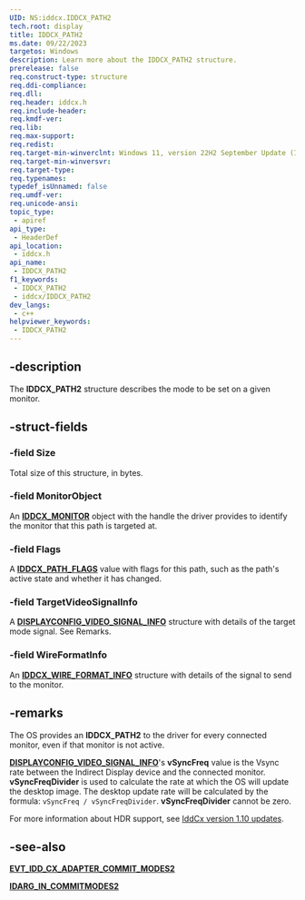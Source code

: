 ```yaml
---
UID: NS:iddcx.IDDCX_PATH2
tech.root: display
title: IDDCX_PATH2
ms.date: 09/22/2023
targetos: Windows
description: Learn more about the IDDCX_PATH2 structure.
prerelease: false
req.construct-type: structure
req.ddi-compliance: 
req.dll: 
req.header: iddcx.h
req.include-header: 
req.kmdf-ver: 
req.lib: 
req.max-support: 
req.redist: 
req.target-min-winverclnt: Windows 11, version 22H2 September Update (IddCx version 1.10)
req.target-min-winversvr: 
req.target-type: 
req.typenames: 
typedef_isUnnamed: false
req.umdf-ver: 
req.unicode-ansi: 
topic_type:
 - apiref
api_type:
 - HeaderDef
api_location:
 - iddcx.h
api_name:
 - IDDCX_PATH2
f1_keywords:
 - IDDCX_PATH2
 - iddcx/IDDCX_PATH2
dev_langs:
 - c++
helpviewer_keywords:
 - IDDCX_PATH2
---
```


## -description

The **IDDCX_PATH2** structure describes the mode to be set on a given monitor.

## -struct-fields

### -field Size

Total size of this structure, in bytes.

### -field MonitorObject

An [**IDDCX_MONITOR**](/windows-hardware/drivers/display/iddcx-objects) object with the handle the driver provides to identify the monitor that this path is targeted at.

### -field Flags

A [**IDDCX_PATH_FLAGS**](ne-iddcx-iddcx_path_flags.md) value with flags for this path, such as the path's active state and whether it has changed.

### -field TargetVideoSignalInfo

A [**DISPLAYCONFIG_VIDEO_SIGNAL_INFO**](/windows/win32/api/wingdi/ns-wingdi-displayconfig_video_signal_info) structure with details of the target mode signal. See Remarks.

### -field WireFormatInfo

An [**IDDCX_WIRE_FORMAT_INFO**](ns-iddcx-iddcx_wire_format_info.md) structure with details of the signal to send to the monitor.

## -remarks

The OS provides an **IDDCX_PATH2** to the driver for every connected monitor, even if that monitor is not active.

[**DISPLAYCONFIG_VIDEO_SIGNAL_INFO**](/windows/win32/api/wingdi/ns-wingdi-displayconfig_video_signal_info)'s **vSyncFreq** value is the Vsync rate between the Indirect Display device and the connected monitor.  **vSyncFreqDivider** is used to calculate the rate at which the OS will update the desktop image. The desktop update rate will be calculated by the formula: ```vSyncFreq / vSyncFreqDivider```. **vSyncFreqDivider** cannot be zero.

For more information about HDR support, see [IddCx version 1.10 updates](/windows-hardware/drivers/display/iddcx1.10-updates).

## -see-also

[**EVT_IDD_CX_ADAPTER_COMMIT_MODES2**](nc-iddcx-evt_idd_cx_adapter_commit_modes2.md)

[**IDARG_IN_COMMITMODES2**](ns-iddcx-idarg_in_commitmodes2.md)
